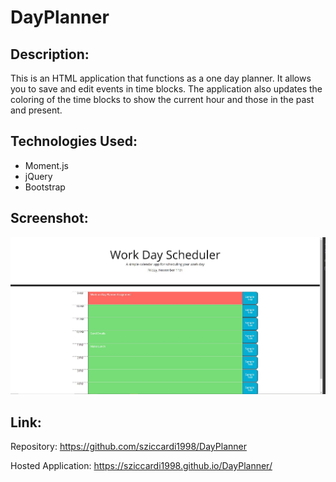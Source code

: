 # DayPlanner

## Description:
This is an HTML application that functions as a one day planner. It allows you to save and edit events in time blocks. The application also updates the coloring of the time blocks to show the current hour and those in the past and present.

## Technologies Used:
* Moment.js
* jQuery
* Bootstrap

## Screenshot:
![screenshot](./assets/screenshot/screenshot.JPG)


## Link:
Repository: https://github.com/sziccardi1998/DayPlanner

Hosted Application: https://sziccardi1998.github.io/DayPlanner/ 
